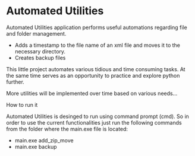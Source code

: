 # Automated Utilities
Automated Utilities application performs useful automations regarding file and folder management.
- Adds a timestamp to the file name of an xml file and moves it to the necessary directory.
- Creates backup files

This little project automates various tidious and time consuming tasks. At the same time serves as an opportunity to practice and explore python further.

More utilities will be implemented over time based on various needs...


How to run it

Automated Utilities is desinged to run using command prompt (cmd). So in order to use the current functionalities just run the following commands from the folder where the main.exe file is located:
- main.exe add_zip_move <source folder> <destination folder> <filename with extention>
- main.exe backup <source folder> <destination folder> <filename with extention>
  
